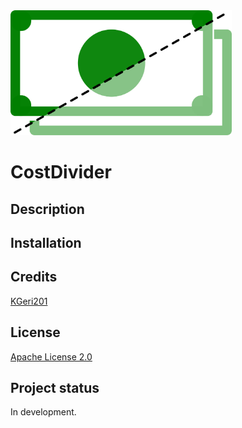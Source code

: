 <img src="CostDivider.svg" alt="Logo" height="200"/>

# CostDivider

## Description

## Installation

## Credits
[KGeri201](https://github.com/KGeri201)

## License
[Apache License 2.0](LICENSE)

## Project status
In development.
